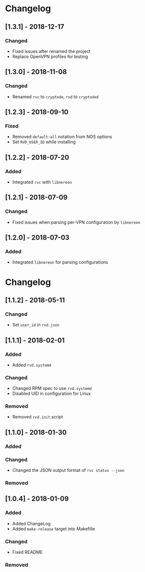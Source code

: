 
# Changelog

## [1.3.1] - 2018-12-17
### Changed

- Fixed issues after renamed the project
- Replace OpenVPN profiles for testing

## [1.3.0] - 2018-11-08
### Changed

- Renamed `rvc` to `cryptode`, `rvd` to `cryptoded`

## [1.2.3] - 2018-09-10
### Fixed

- Removed `default:all` notation from NOS options
- Set `RVD_USER_ID` while installing

## [1.2.2] - 2018-07-20
### Added

- Integrated `rvc` with `libnereon`

## [1.2.1] - 2018-07-09
### Changed

- Fixed issues when parsing per-VPN configuration by `libnereon`

## [1.2.0] - 2018-07-03
### Added

- Integrated `libnereon` for parsing configurations

# Changelog

## [1.1.2] - 2018-05-11
### Changed

- Set `user_id` in `rvd.json`

## [1.1.1] - 2018-02-01
### Added

- Added `rvd.systemd`

### Changed

- Changed RPM spec to use `rvd.systemd`
- Disabled UID in configuration for Linux

### Removed

- Removed `rvd.init` script

## [1.1.0] - 2018-01-30
### Added

### Changed

- Changed the JSON output format of `rvc status --json`

### Removed

## [1.0.4] - 2018-01-09
### Added

- Added ChangeLog
- Added `make-release` target into Makefille

### Changed

- Fixed README

### Removed
